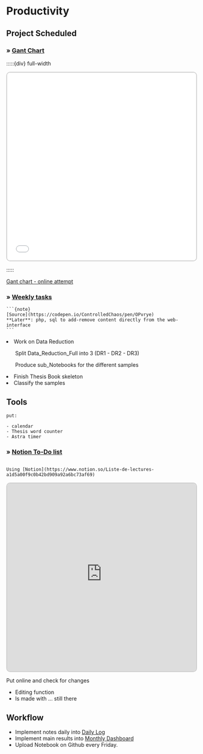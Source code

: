 # Productivity

## Project Scheduled

<h3><strong>&#187;  <u>Gant Chart</u></strong></h3>

:::::{div} full-width

<iframe class="preview-iframe" id="preview-iframe" src="../_static/assets/GC/GC6-08-2022.html" width="100%" height="600"></iframe>

:::::

[Gant chart - online attempt](https://view.officeapps.live.com/op/embed.aspx?src=http://www.learningaboutelectronics.com/Articles/Example.xlsx)

<h3><strong>&#187;  <u>Weekly tasks</u></strong></h3>

````{margin} 
```{note} 
[Source](https://codepen.io/ControlledChaos/pen/OPvrye)
**Later**: php, sql to add-remove content directly from the web-interface
```
````

<div class="blackboard">
<div class="form">
    
<li> Work on Data Reduction </li> 
<ul>Split Data_Reduction_Full into 3 (DR1 - DR2 - DR3) </ul>
<ul>Produce sub_Notebooks for the different samples</ul>
    
<li>Finish Thesis Book skeleton</li>
    
<li>Classify the samples</li>
    
</div>    
</div>




## Tools

```{warning}
put: 

- calendar
- Thesis word counter
- Astra timer

```

<h3><strong>&#187;  <u>Notion To-Do list</u></strong></h3>

````{margin} 

Using [Notion](https://www.notion.so/Liste-de-lectures-a1d5a00f9c0b42bd909a92a6bc73af69)

````

<iframe src="https://strong-baker-c25.notion.site/Liste-de-lectures-a1d5a00f9c0b42bd909a92a6bc73af69"></iframe>
<style>  iframe { width: 100%; height: 500px; border: 2px solid #ccc; border-radius: 10px; padding: none; } </style>

Put online and check for changes 
- Editing function
- Is made with ... still there


## Workflow



- Implement notes daily into [Daily Log]()
- Implement main results into [Monthly Dashboard]()
- Upload Notebook on Github every Friday.





